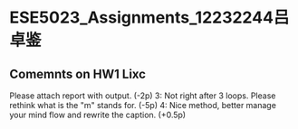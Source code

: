 # ESE5023_Assignments_12232244吕卓鉴

## Comemnts on HW1 Lixc
Please attach report with output. (-2p)
3: Not right after 3 loops. Please rethink what is the "m" stands for. (-5p)
4: Nice method, better manage your mind flow and rewrite the caption. (+0.5p)
